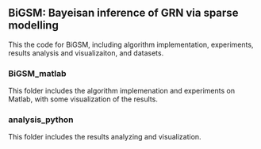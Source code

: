## BiGSM: Bayeisan inference of GRN via sparse modelling

This the code for BiGSM, including algorithm implementation, experiments, results analysis and visualizaiton, and datasets.

### BiGSM_matlab
This folder includes the algorithm implemenation and experiments on Matlab, with some visualization of the results.

### analysis_python
This folder includes the results analyzing and visualization. 
